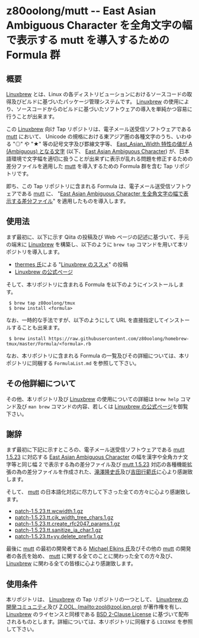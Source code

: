 # z80oolong/mutt -- East Asian Ambiguous Character を全角文字の幅で表示する mutt を導入するための Formula 群

## 概要

[Linuxbrew][BREW] とは、Linux の各ディストリビューションにおけるソースコードの取得及びビルドに基づいたパッケージ管理システムです。 [Linuxbrew][BREW] の使用により、ソースコードからのビルドに基づいたソフトウェアの導入を単純かつ容易に行うことが出来ます。

この [Linuxbrew][BREW] 向け Tap リポジトリは、電子メール送受信ソフトウェアである [mutt][MUTT] において、 Unicode の規格における東アジア圏の各種文字のうち、いわゆる "◎" や "★" 等の記号文字及び罫線文字等、 [East_Asian_Width 特性の値が A (Ambiguous) となる文字][EAWA] (以下、 [East Asian Ambiguous Character][EAWA]) が、日本語環境で文字幅を適切に扱うことが出来ずに表示が乱れる問題を修正するための差分ファイルを適用した [mutt][MUTT] を導入するための Formula 群を含む Tap リポジトリです。

即ち、この Tap リポジトリに含まれる Formula は、電子メール送受信ソフトウェアである [mutt][MUTT] に、 "[East Asian Ambiguous Character を全角文字の幅で表示する差分ファイル][GST1]" を適用したものを導入します。

## 使用法

まず最初に、以下に示す Qiita の投稿及び Web ページの記述に基づいて、手元の端末に [Linuxbrew][BREW] を構築し、以下のように  ```brew tap``` コマンドを用いて本リポジトリを導入します。

- [thermes 氏][THER]による "[Linuxbrew のススメ][THBR]" の投稿
- [Linuxbrew の公式ページ][BREW]

そして、本リポジトリに含まれる Formula を以下のようにインストールします。

```
 $ brew tap z80oolong/tmux
 $ brew install <formula>
```

なお、一時的な手法ですが、以下のようにして URL を直接指定してインストールすることも出来ます。

```
 $ brew install https://raw.githubusercontent.com/z80oolong/homebrew-tmux/master/Formula/<formula>.rb
```

なお、本リポジトリに含まれる Formula の一覧及びその詳細については、本リポジトリに同梱する ```FormulaList.md``` を参照して下さい。

## その他詳細について

その他、本リポジトリ及び [Linuxbrew][BREW] の使用についての詳細は ```brew help``` コマンド及び  ```man brew``` コマンドの内容、若しくは [Linuxbrew の公式ページ][BREW]を御覧下さい。
## 謝辞

まず最初に下記に示すところの、電子メール送受信ソフトウェアである [mutt 1.5.23][MUTT] に対応する [East Asian Ambiguous Character][EAWA] の幅を漢字や全角カナ文字等と同じ幅 2 で表示する為の差分ファイル及び [mutt 1.5.23][MUTT] 対応の各種機能拡張の為の差分ファイルを作成された、[滝澤隆史氏][TKZW]及び[吉田行範氏][YOSH]に心より感謝致します。

そして、 [mutt][MUTT] の日本語化対応に尽力して下さった全ての方々に心より感謝致します。

- [patch-1.5.23.tt.wcwidth.1.gz][PAT1]
- [patch-1.5.23.tt.cjk_width_tree_chars.1.gz][PAT2]
- [patch-1.5.23.tt.create_rfc2047_params.1.gz][PAT3]
- [patch-1.5.23.tt.sanitize_ja_char.1.gz][PAT4]
- [patch-1.5.23.tt+yy.delete_prefix.1.gz][PAT5]

最後に [mutt][MUTT] の最初の開発者である [Michael Elkins 氏][MELK]及びその他の [mutt][MUTT] の開発者の各氏を始め、 [mutt][MUTT] に関する全てのことに関わった全ての方々及び、 [Linuxbrew][BREW] に関わる全ての皆様に心より感謝致します。

## 使用条件

本リポジトリは、 [Linuxbrew][BREW] の Tap リポジトリの一つとして、 [Linuxbrew の開発コミュニティ][BREW]及び [Z.OOL. (mailto:zool@zool.jpn.org)][ZOOL] が著作権を有し、[Linuxbrew][BREW] のライセンスと同様である [BSD 2-Clause License][BSD2] に基づいて配布されるものとします。詳細については、本リポジトリに同梱する ```LICENSE``` を参照して下さい。

<!-- 外部リンク一覧 -->

[BREW]:https://linuxbrew.sh/
[MUTT]:http://www.mutt.org/
[EAWA]:http://www.unicode.org/reports/tr11/#Ambiguous
[GST1]:https://github.com/z80oolong/mutt-eaw-fix/
[THER]:https://qiita.com/thermes
[THBR]:https://qiita.com/thermes/items/926b478ff6e3758ecfea
[TKZW]:https://twitter.com/ttkzw
[YOSH]:mailto:yyo@pjs.nevt.nec.co.jp
[PAT1]:https://emaillab.jp/pub/mutt/1.5/patch-1.5.23.tt.wcwidth.1.gz?x27017
[PAT2]:https://emaillab.jp/pub/mutt/1.5/patch-1.5.23.tt.cjk_width_tree_chars.1.gz?x27017
[PAT3]:https://emaillab.jp/pub/mutt/1.5/patch-1.5.23.tt.create_rfc2047_params.1.gz?x27017
[PAT4]:https://emaillab.jp/pub/mutt/1.5/patch-1.5.23.tt.sanitize_ja_char.1.gz?x27017
[PAT5]:https://emaillab.jp/pub/mutt/1.5/patch-1.5.23.tt+yy.delete_prefix.1.gz?x27017
[MELK]:mailto:me@cs.hmc.edu
[BSD2]:https://opensource.org/licenses/BSD-2-Clause
[ZOOL]:http://zool.jpn.org/
